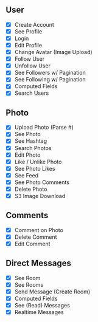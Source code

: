 ## User

- [x] Create Account
- [x] See Profile
- [x] Login
- [x] Edit Profile
- [x] Change Avatar (Image Upload)
- [x] Follow User
- [x] Unfollow User
- [x] See Followers w/ Pagination
- [x] See Following w/ Pagination
- [x] Computed Fields
- [x] Search Users

## Photo

- [x] Upload Photo (Parse #)
- [x] See Photo
- [x] See Hashtag
- [x] Search Photos
- [x] Edit Photo
- [x] Like / Unlike Photo
- [x] See Photo Likes
- [x] See Feed
- [x] See Photo Comments
- [x] Delete Photo
- [x] S3 Image Download

## Comments

- [x] Comment on Photo
- [x] Delete Comment
- [x] Edit Comment

## Direct Messages

- [x] See Room
- [x] See Rooms
- [x] Send Message (Create Room)
- [x] Computed Fields
- [x] See (Read) Messages
- [x] Realtime Messages
